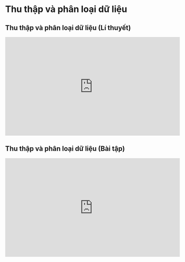 # Thu thập và phân loại dữ liệu
## Thu thập và phân loại dữ liệu (Lí thuyết)
<iframe width="560" height="315" src="https://www.youtube.com/embed/7UNk43LpGe0?si=viUH5g-Gz3LjutFd" title="YouTube video player" frameborder="0" allow="accelerometer; autoplay; clipboard-write; encrypted-media; gyroscope; picture-in-picture; web-share" referrerpolicy="strict-origin-when-cross-origin" allowfullscreen></iframe>

## Thu thập và phân loại dữ liệu (Bài tập)
<iframe width="560" height="315" src="https://www.youtube.com/embed/DreU0b_Sa5E?si=nFS-95iix-qdwhK5" title="YouTube video player" frameborder="0" allow="accelerometer; autoplay; clipboard-write; encrypted-media; gyroscope; picture-in-picture; web-share" referrerpolicy="strict-origin-when-cross-origin" allowfullscreen></iframe>
